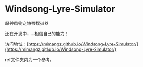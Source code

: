 # Windsong-Lyre-Simulator
原神风物之诗琴模拟器

还在开发中……相信自己的能力！

访问地址：[https://mimangz.github.io/Windsong-Lyre-Simulator/](https://mimangz.github.io/Windsong-Lyre-Simulator/)

ref文件夹内为一个参考。
